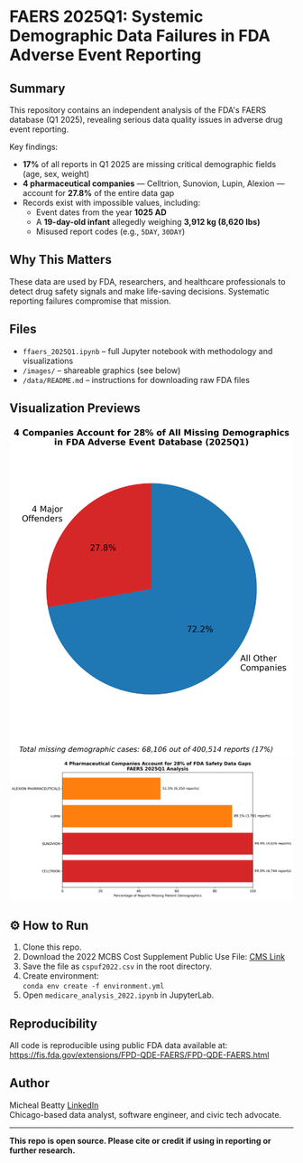 
# FAERS 2025Q1: Systemic Demographic Data Failures in FDA Adverse Event Reporting

## Summary

This repository contains an independent analysis of the FDA's FAERS database (Q1 2025), revealing serious data quality issues in adverse drug event reporting. 

Key findings:
- **17%** of all reports in Q1 2025 are missing critical demographic fields (age, sex, weight)
- **4 pharmaceutical companies** — Celltrion, Sunovion, Lupin, Alexion — account for **27.8%** of the entire data gap
- Records exist with impossible values, including:
  - Event dates from the year **1025 AD**
  - A **19-day-old infant** allegedly weighing **3,912 kg (8,620 lbs)**
  - Misused report codes (e.g., `5DAY`, `30DAY`)

## Why This Matters

These data are used by FDA, researchers, and healthcare professionals to detect drug safety signals and make life-saving decisions. Systematic reporting failures compromise that mission.

## Files

- `ffaers_2025Q1.ipynb` – full Jupyter notebook with methodology and visualizations
- `/images/` – shareable graphics (see below)
- `/data/README.md` – instructions for downloading raw FDA files

## Visualization Previews

![Pie Chart: 4 Companies](images/missing_data_pie.png)
![Bar Chart: Top 4 Offenders](/images/top_4_offenders.png)


## ⚙️ How to Run

1. Clone this repo.
2. Download the 2022 MCBS Cost Supplement Public Use File:
   [CMS Link](https://www.cms.gov/Research-Statistics-Data-and-Systems/Research/MCBS/MCBS-PUF)
3. Save the file as `cspuf2022.csv` in the root directory.
4. Create environment:  
   `conda env create -f environment.yml`
5. Open `medicare_analysis_2022.ipynb` in JupyterLab.

## Reproducibility

All code is reproducible using public FDA data available at:  
https://fis.fda.gov/extensions/FPD-QDE-FAERS/FPD-QDE-FAERS.html

## Author

Micheal Beatty [LinkedIn](https://linkedin.com/in/mwbeatty)  
Chicago-based data analyst, software engineer, and civic tech advocate.

---

**This repo is open source. Please cite or credit if using in reporting or further research.**
